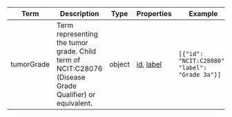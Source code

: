 |Term | Description | Type | Properties | Example | Enum|
| ---| ---| ---| ---| ---| --- |
| tumorGrade | Term representing the tumor grade. Child term of NCIT:C28076 (Disease Grade Qualifier) or equivalent. | object | [id](./id.md), [label](./label.md) | `[{"id": "NCIT:C28080", "label": "Grade 3a"}]` | NA|
